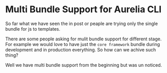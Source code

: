 # Multi Bundle Support for Aurelia CLI

So far what we have seen the in post or peaple are trying only the single bundle for js to templates.

There are some people asking for mulit bundle support for different stage. For example we would love to have just the `core framework` bundle during development and in production everything. So how can we achive such thing?

Well we have multi bundle support from the beginning but was un noticed.

